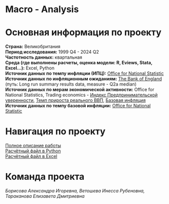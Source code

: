 # Macro - Analysis
# Основная информация по проекту
**Страна:**	Великобритания  
**Период исследования:**	1999 Q4 - 2024 Q2  
**Частотность данных:**	квартальная  
**Среда (где выполнены расчеты, оценка модели: R, Eviews, Stata, Excel…):**	Excel, Python  
**Источник данных по темпу инфляции (ИПЦ):** [Office for National Statistic](https://www.ons.gov.uk/economy/inflationandpriceindices/timeseries/d7g7/mm23)  
**Источник данных по инфляционным ожиданиям:** [The Bank of England](https://www.bankofengland.co.uk/inflation-attitudes-survey/2024/august-2024) (путь: Long run summary results data, measure - Q2a median)   
**Источник данных по мерам экономической активности:** Office for National Statistics, Trading economics - [Индекс Предпринимательской уверенности](https://tradingeconomics.com/united-kingdom/business-confidence), [Темп прироста реального ВВП](https://www.ons.gov.uk/economy/grossdomesticproductgdp/timeseries/ihyr/qna), [Базовая инфляция](https://www.ons.gov.uk/economy/grossdomesticproductgdp/timeseries/ybha/pn2)  
**Источник данных по темпу базовой инфляции:** [Office for National Statistic](https://www.ons.gov.uk/economy/inflationandpriceindices/timeseries/dko8/mm23)     
# Навигация по проекту
[Полное описание работы](https://github.com/ElizavetaTarTar/Macro-Analysis/blob/main/Борисова_Ветошева_Тараканова%20(3).docx)    
[Расчётный файл в Python](https://github.com/ElizavetaTarTar/Macro-Analysis/blob/main/MACRO_(2).ipynb)  
[Расчётный файл в Excel](https://github.com/ElizavetaTarTar/Macro-Analysis/blob/main/GDP.xls)  
# Команда проекта
*Борисова Александра Игоревна, Ветошева Инесса Рубеновна, Тараканова Елизавета Дмитриевна*


